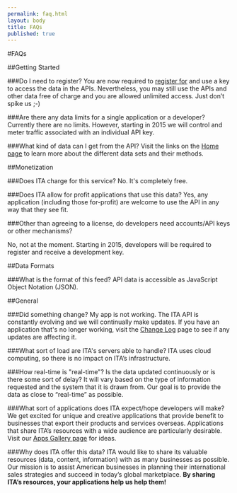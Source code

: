 ```yaml
---
permalink: faq.html
layout: body
title: FAQs
published: true
---
```


#FAQs

##Getting Started

###Do I need to register?
You are now required to [register for](http://api.govwizely.com/) and use a key to access the data in the APIs.  Nevertheless, you may still use the APIs and other data free of charge and you are allowed unlimited access.  Just don’t spike us ;-)

###Are there any data limits for a single application or a developer?
Currently there are no limits.  However, starting in 2015 we will control and meter traffic associated with an individual API key.

<!-- The default setting will be no more than **X** calls per second and **XXX** calls per day. This threshold can be raised for either a specific API key or globally if needed. We expect to make adjustments to the default settings over time. Our goal is to encourage the development of applications that help exporters. We do not want to introduce any limitations that work against that. -->

###What kind of data can I get from the API?
Visit the links on the [Home page](http://developer.trade.gov) to learn more about the different data sets and their methods.

##Monetization

###Does ITA charge for this service?
No. It's completely free.

###Does ITA allow for profit applications that use this data?
Yes, any application (including those for-profit) are welcome to use the API in any way that they see fit.

<!-- as long as they conform to the [Developer License Agreement](/developer-license.html). -->

###Other than agreeing to a license, do developers need accounts/API keys or other mechanisms?

No, not at the moment.  Starting in 2015, developers will be required to register and receive a development key.

<!-- Developers need to **register** and get an API key. ITA uses **XXX** to handle registration, API key distribution, and general management of the data flow. -->

##Data Formats

###What is the format of this feed?
API data is accessible as JavaScript Object Notation (JSON).

<!-- ###I am ready to deploy my application. How can I get my data limits increased?
When you are ready to release your app, please **XXX...** -->

##General

###Did something change?  My app is not working.
The ITA API is constantly evolving and we will continually make updates. If you have an application that's no longer working, visit the [Change Log](change-log.html) page to see if any updates are affecting it.

###What sort of load are ITA's servers able to handle?
ITA uses cloud computing, so there is no impact on ITA’s infrastructure.

###How real-time is "real-time"? Is the data updated continuously or is there some sort of delay?
It will vary based on the type of information requested and the system that it is drawn from. Our goal is to provide the data as close to “real-time” as possible.

###What sort of applications does ITA expect/hope developers will make?
We get excited for unique and creative applications that provide benefit to businesses that export their products and services overseas.  Applications that share ITA’s resources with a wide audience are particularly desirable.  Visit our [Apps Gallery page](app-gallery.html) for ideas.

###Why does ITA offer this data?
ITA would like to share its valuable resources (data, content, information) with as many businesses as possible.  Our mission is to assist American businesses in planning their international sales strategies and succeed in today’s global marketplace.  **By sharing ITA’s resources, your applications help us help them!**
